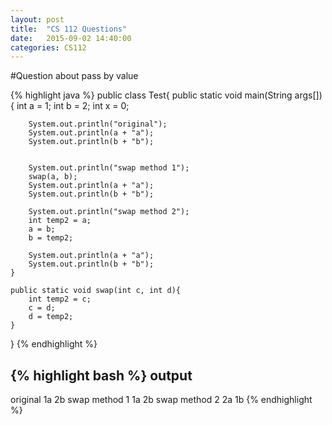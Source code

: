 ```yaml
---
layout: post
title:  "CS 112 Questions"
date:   2015-09-02 14:40:00
categories: CS112
---
```

#Question about pass by value

{% highlight java %}
public class Test{
	public static void main(String args[]){
		int a = 1;
		int b = 2;
		int x = 0;
		
		System.out.println("original");
		System.out.println(a + "a");
		System.out.println(b + "b");
		
			
		System.out.println("swap method 1");
		swap(a, b);	
		System.out.println(a + "a");
		System.out.println(b + "b");
		
		System.out.println("swap method 2");
		int temp2 = a;
		a = b;
		b = temp2;		
		
		System.out.println(a + "a");
		System.out.println(b + "b");
	}

	public static void swap(int c, int d){
		int temp2 = c;
		c = d;
		d = temp2;		
	}	
}
{% endhighlight %}

{% highlight bash %}
output
--------
original
1a
2b
swap method 1
1a
2b
swap method 2
2a
1b
{% endhighlight %}